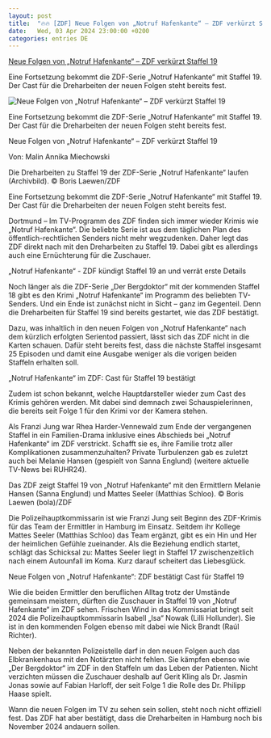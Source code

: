 ```yaml
---
layout: post
title:  "🔥🔥 [ZDF] Neue Folgen von „Notruf Hafenkante“ – ZDF verkürzt Staffel 19"
date:   Wed, 03 Apr 2024 23:00:00 +0200
categories: entries DE
---
```

[Neue Folgen von „Notruf Hafenkante“ – ZDF verkürzt Staffel 19](https://www.ruhr24.de/promi-tv/staffel-19-tv-programm-neue-folgen-notruf-hafenkante-zdf-dreharbeiten-hamburg-cast-darsteller-92916097.html)

Eine Fortsetzung bekommt die ZDF-Serie „Notruf Hafenkante“ mit Staffel 19. Der Cast für die Dreharbeiten der neuen Folgen steht bereits fest.

![Neue Folgen von „Notruf Hafenkante“ – ZDF verkürzt Staffel 19](https://www.ruhr24.de/assets/images/34/89/34089144-eine-szene-der-zdf-serie-notruf-hafenkante-3owKVzcVaife.jpg)

Eine Fortsetzung bekommt die ZDF-Serie „Notruf Hafenkante“ mit Staffel 19. Der Cast für die Dreharbeiten der neuen Folgen steht bereits fest.

Neue Folgen von „Notruf Hafenkante“ – ZDF verkürzt Staffel 19

Von: Malin Annika Miechowski

Die Dreharbeiten zu Staffel 19 der ZDF-Serie „Notruf Hafenkante“ laufen (Archivbild). © Boris Laewen/ZDF

Eine Fortsetzung bekommt die ZDF-Serie „Notruf Hafenkante“ mit Staffel 19. Der Cast für die Dreharbeiten der neuen Folgen steht bereits fest.

Dortmund – Im TV-Programm des ZDF finden sich immer wieder Krimis wie „Notruf Hafenkante“. Die beliebte Serie ist aus dem täglichen Plan des öffentlich-rechtlichen Senders nicht mehr wegzudenken. Daher legt das ZDF direkt nach mit den Dreharbeiten zu Staffel 19. Dabei gibt es allerdings auch eine Ernüchterung für die Zuschauer.

„Notruf Hafenkante“ - ZDF kündigt Staffel 19 an und verrät erste Details

Noch länger als die ZDF-Serie „Der Bergdoktor“ mit der kommenden Staffel 18 gibt es den Krimi „Notruf Hafenkante“ im Programm des beliebten TV-Senders. Und ein Ende ist zunächst nicht in Sicht – ganz im Gegenteil. Denn die Dreharbeiten für Staffel 19 sind bereits gestartet, wie das ZDF bestätigt.

Dazu, was inhaltlich in den neuen Folgen von „Notruf Hafenkante“ nach dem kürzlich erfolgten Serientod passiert, lässt sich das ZDF nicht in die Karten schauen. Dafür steht bereits fest, dass die nächste Staffel insgesamt 25 Episoden und damit eine Ausgabe weniger als die vorigen beiden Staffeln erhalten soll.

„Notruf Hafenkante“ im ZDF: Cast für Staffel 19 bestätigt

Zudem ist schon bekannt, welche Hauptdarsteller wieder zum Cast des Krimis gehören werden. Mit dabei sind demnach zwei Schauspielerinnen, die bereits seit Folge 1 für den Krimi vor der Kamera stehen.

Als Franzi Jung war Rhea Harder-Vennewald zum Ende der vergangenen Staffel in ein Familien-Drama inklusive eines Abschieds bei „Notruf Hafenkante“ im ZDF verstrickt. Schafft sie es, ihre Familie trotz aller Komplikationen zusammenzuhalten? Private Turbulenzen gab es zuletzt auch bei Melanie Hansen (gespielt von Sanna Englund) (weitere aktuelle TV-News bei RUHR24).

Das ZDF zeigt Staffel 19 von „Notruf Hafenkante“ mit den Ermittlern Melanie Hansen (Sanna Englund) und Mattes Seeler (Matthias Schloo). © Boris Laewen (bola)/ZDF

Die Polizeihauptkommissarin ist wie Franzi Jung seit Beginn des ZDF-Krimis für das Team der Ermittler in Hamburg im Einsatz. Seitdem ihr Kollege Mattes Seeler (Matthias Schloo) das Team ergänzt, gibt es ein Hin und Her der heimlichen Gefühle zueinander. Als die Beziehung endlich startet, schlägt das Schicksal zu: Mattes Seeler liegt in Staffel 17 zwischenzeitlich nach einem Autounfall im Koma. Kurz darauf scheitert das Liebesglück.

Neue Folgen von „Notruf Hafenkante“: ZDF bestätigt Cast für Staffel 19

Wie die beiden Ermittler den beruflichen Alltag trotz der Umstände gemeinsam meistern, dürften die Zuschauer in Staffel 19 von „Notruf Hafenkante“ im ZDF sehen. Frischen Wind in das Kommissariat bringt seit 2024 die Polizeihauptkommissarin Isabell „Isa“ Nowak (Lilli Hollunder). Sie ist in den kommenden Folgen ebenso mit dabei wie Nick Brandt (Raúl Richter).

Neben der bekannten Polizeistelle darf in den neuen Folgen auch das Elbkrankenhaus mit den Notärzten nicht fehlen. Sie kämpfen ebenso wie „Der Bergdoktor“ im ZDF in den Staffeln um das Leben der Patienten. Nicht verzichten müssen die Zuschauer deshalb auf Gerit Kling als Dr. Jasmin Jonas sowie auf Fabian Harloff, der seit Folge 1 die Rolle des Dr. Philipp Haase spielt.

Wann die neuen Folgen im TV zu sehen sein sollen, steht noch nicht offiziell fest. Das ZDF hat aber bestätigt, dass die Dreharbeiten in Hamburg noch bis November 2024 andauern sollen.

